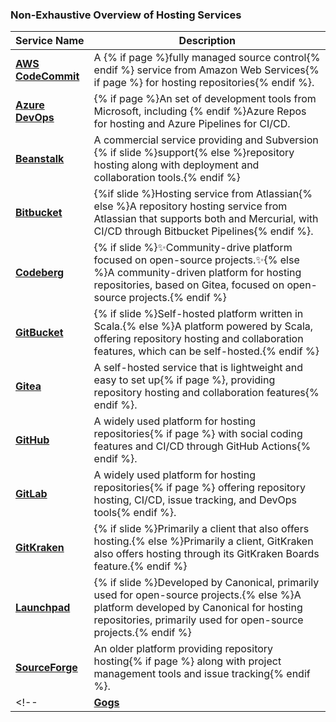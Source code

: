 ### Non-Exhaustive Overview of <i class="fab fa-git"></i> Hosting Services

| Service Name       | Description                                                                 |
|--------------------|-----------------------------------------------------------------------------|
| <i class="fab fa-aws"></i> **[AWS CodeCommit](https://aws.amazon.com/codecommit/)** | A {% if page %}fully managed source control{% endif %} service from Amazon Web Services{% if page %} for hosting <i class="fab fa-git"></i> repositories{% endif %}. |
| <i class="fab fa-microsoft"></i> **[Azure DevOps](https://azure.microsoft.com/en-us/services/devops/repos/)** | {% if page %}An set of development tools from Microsoft, including {% endif %}Azure Repos for <i class="fab fa-git"></i> hosting and Azure Pipelines for CI/CD. |
| <i class="far fa-square"></i> **[Beanstalk](https://beanstalkapp.com)** | A commercial service providing <i class="fab fa-git"></i> and Subversion {% if slide %}support{% else %}repository hosting along with deployment and collaboration tools.{% endif %} |
| <i class="fab fa-bitbucket"></i> **[Bitbucket](https://bitbucket.org)**   | {%if slide %}Hosting service from Atlassian{% else %}A <i class="fab fa-git"></i> repository hosting service from Atlassian that supports both <i class="fab fa-git"></i> and Mercurial, with CI/CD through Bitbucket Pipelines{% endif %}. |
| <i class="far fa-square"></i> **[Codeberg](https://codeberg.org)**      | {% if slide %}✨Community-drive platform focused on open-source projects.✨{% else %}A community-driven platform for hosting <i class="fab fa-git"></i> repositories, based on Gitea, focused on open-source projects.{% endif %} |
| <i class="far fa-square"></i> **[GitBucket](https://gitbucket.github.io)** | {% if slide %}Self-hosted platform written in Scala.{% else %}A <i class="fab fa-git"></i> platform powered by Scala, offering repository hosting and collaboration features, which can be self-hosted.{% endif %} |
| <i class="far fa-square"></i> **[Gitea](https://gitea.io)**             | A self-hosted <i class="fab fa-git"></i> service that is lightweight and easy to set up{% if page %}, providing repository hosting and collaboration features{% endif %}. |
| <i class="fab fa-github"></i> **[GitHub](https://github.com)**         | A widely used platform for hosting <i class="fab fa-git"></i> repositories{% if page %} with social coding features and CI/CD through GitHub Actions{% endif %}. |
| <i class="fab fa-gitlab"></i> **[GitLab](https://gitlab.com)**         | A widely used platform for hosting <i class="fab fa-git"></i> repositories{% if page %} offering repository hosting, CI/CD, issue tracking, and DevOps tools{% endif %}. |
| <i class="fab fa-gitkraken"></i> **[GitKraken](https://www.gitkraken.com)** | {% if slide %}Primarily a <i class="fab fa-git"></i> client that also offers hosting.{% else %}Primarily a <i class="fab fa-git"></i> client, GitKraken also offers <i class="fab fa-git"></i> hosting through its GitKraken Boards feature.{% endif %} |
| <i class="far fa-square"></i> **[Launchpad](https://launchpad.net)**    | {% if slide %}Developed by Canonical, primarily used for open-source projects.{% else %}A platform developed by Canonical for hosting <i class="fab fa-git"></i> repositories, primarily used for open-source projects.{% endif %} |
| <i class="far fa-square"></i> **[SourceForge](https://sourceforge.net)** | An older platform providing <i class="fab fa-git"></i> repository hosting{% if page %} along with project management tools and issue tracking{% endif %}. |
<!-- | <i class="far fa-square"></i> **[Gogs](https://gogs.io)**               | A self-hosted <i class="fab fa-git"></i> service similar to Gitea{% if page %}, designed to be simple and efficient{% endif %}. | -->